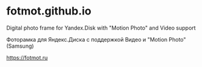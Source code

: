 # fotmot.github.io
Digital photo frame for Yandex.Disk with "Motion Photo" and Video support

Фоторамка для Яндекс.Диска с поддержкой Видео и  "Motion Photo" (Samsung)

https://fotmot.ru